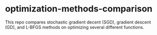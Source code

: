 # optimization-methods-comparison
This repo compares stochastic gradient decent (SGD), gradient descent (GD), and L-BFGS methods on optimizing several different functions. 
